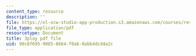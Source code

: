 ```yaml
---
content_type: resource
description: ''
file: https://ol-ocw-studio-app-production.s3.amazonaws.com/courses/res-10-s95-physics-of-covid-19-transmission-fall-2020/90c8f69590858664f0a60abb4dcd4a2c_qjUR8WJWRgQ.pdf
file_type: application/pdf
resourcetype: Document
title: 3play pdf file
uid: 90c8f695-9085-8664-f0a6-0abb4dcd4a2c
---
```

